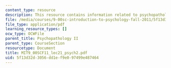 ```yaml
---
content_type: resource
description: This resource contains information related to psychopathology II.
file: /media/courses/9-00sc-introduction-to-psychology-fall-2011/5f13d32d3056dd1ef9e097499e487464_MIT9_00SCF11_lec21_psych2.pdf
file_type: application/pdf
learning_resource_types: []
ocw_type: OCWFile
parent_title: Psychopathology II
parent_type: CourseSection
resourcetype: Document
title: MIT9_00SCF11_lec21_psych2.pdf
uid: 5f13d32d-3056-dd1e-f9e0-97499e487464
---
```

